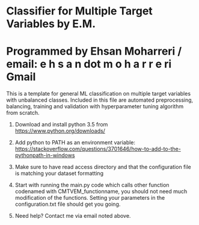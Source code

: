 # Classifier for Multiple Target Variables by E.M.


# Programmed by Ehsan Moharreri / email: e h s a n dot m o h a r r e ri Gmail


This is a template for general ML classification on multiple target variables with unbalanced classes.
Included in this file are automated preprocessing, balancing, training and validation with hyperparameter tuning algorithm from scratch.


1) Download and install python 3.5 from
https://www.python.org/downloads/

2) Add python to PATH as an environment variable:
https://stackoverflow.com/questions/3701646/how-to-add-to-the-pythonpath-in-windows

3) Make sure to have read access directory and that the configuration file is matching your dataset formatting

4) Start with running the main.py code which calls other function codenamed with CMTVEM_functionname, you should not need much modification of the functions. Setting your parameters in the configuration.txt file should get you going.

5) Need help? Contact me via email noted above.
